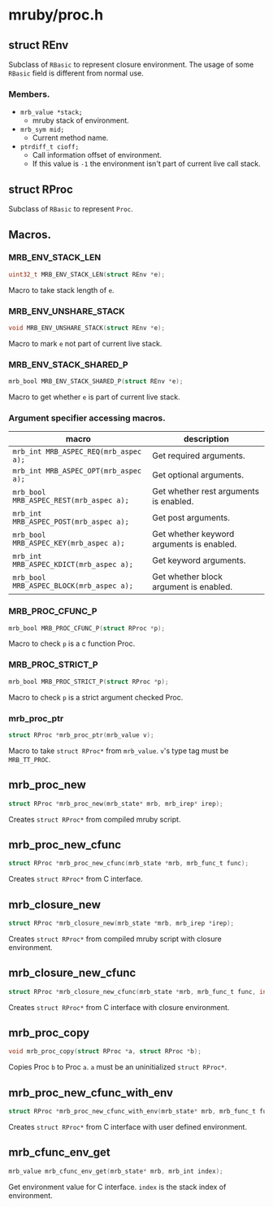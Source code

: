# mruby/proc.h

## struct REnv
Subclass of `RBasic` to represent closure environment.
The usage of some `RBasic` field is different from normal use.

### Members.
* `mrb_value *stack;`
  * mruby stack of environment.
* `mrb_sym mid;`
  * Current method name.
* `ptrdiff_t cioff;`
  * Call information offset of environment.
  * If this value is `-1` the environment isn't part of current live call stack.

## struct RProc
Subclass of `RBasic` to represent `Proc`.

## Macros.

### MRB_ENV_STACK_LEN
```C
uint32_t MRB_ENV_STACK_LEN(struct REnv *e);
```
Macro to take stack length of `e`.

### MRB_ENV_UNSHARE_STACK
```C
void MRB_ENV_UNSHARE_STACK(struct REnv *e);
```
Macro to mark `e` not part of current live stack.

### MRB_ENV_STACK_SHARED_P
```C
mrb_bool MRB_ENV_STACK_SHARED_P(struct REnv *e);
```
Macro to get whether `e` is part of current live stack.

### Argument specifier accessing macros.

macro | description
------|------------
`mrb_int MRB_ASPEC_REQ(mrb_aspec a);` | Get required arguments.
`mrb_int MRB_ASPEC_OPT(mrb_aspec a);` | Get optional arguments.
`mrb_bool MRB_ASPEC_REST(mrb_aspec a);` | Get whether rest arguments is enabled.
`mrb_int MRB_ASPEC_POST(mrb_aspec a);` | Get post arguments.
`mrb_bool MRB_ASPEC_KEY(mrb_aspec a);` | Get whether keyword arguments is enabled.
`mrb_int MRB_ASPEC_KDICT(mrb_aspec a);` | Get keyword arguments.
`mrb_bool MRB_ASPEC_BLOCK(mrb_aspec a);` | Get whether block argument is enabled.

### MRB_PROC_CFUNC_P
```C
mrb_bool MRB_PROC_CFUNC_P(struct RProc *p);
```
Macro to check `p` is a c function Proc.

### MRB_PROC_STRICT_P
```C
mrb_bool MRB_PROC_STRICT_P(struct RProc *p);
```
Macro to check `p` is a strict argument checked Proc.

### mrb_proc_ptr
```C
struct RProc *mrb_proc_ptr(mrb_value v);
```
Macro to take `struct RProc*` from `mrb_value`.
`v`'s type tag must be `MRB_TT_PROC`.

## mrb_proc_new
```C
struct RProc *mrb_proc_new(mrb_state* mrb, mrb_irep* irep);
```
Creates `struct RProc*` from compiled mruby script.

## mrb_proc_new_cfunc
```C
struct RProc *mrb_proc_new_cfunc(mrb_state *mrb, mrb_func_t func);
```
Creates `struct RProc*` from C interface.

## mrb_closure_new
```C
struct RProc *mrb_closure_new(mrb_state *mrb, mrb_irep *irep);
```
Creates `struct RProc*` from compiled mruby script with closure environment.

## mrb_closure_new_cfunc
```C
struct RProc *mrb_closure_new_cfunc(mrb_state *mrb, mrb_func_t func, int nlocals);
```
Creates `struct RProc*` from C interface with closure environment.

## mrb_proc_copy
```C
void mrb_proc_copy(struct RProc *a, struct RProc *b);
```
Copies Proc `b` to Proc `a`.
`a` must be an uninitialized `struct RProc*`.

## mrb_proc_new_cfunc_with_env
```C
struct RProc *mrb_proc_new_cfunc_with_env(mrb_state* mrb, mrb_func_t func, mrb_int argc, const mrb_value* argv);
```
Creates `struct RProc*` from C interface with user defined environment.

## mrb_cfunc_env_get
```C
mrb_value mrb_cfunc_env_get(mrb_state* mrb, mrb_int index);
```
Get environment value for C interface.
`index` is the stack index of environment.
